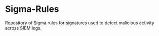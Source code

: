 # Sigma-Rules
Repository of Sigma rules for signatures used to detect malicious activity across SIEM logs.
